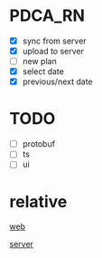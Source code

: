 # PDCA_RN

 - [x] sync from server
 - [x] upload to server
 - [ ] new plan
 - [x] select date
 - [x] previous/next date

# TODO

 - [ ] protobuf
 - [ ] ts
 - [ ] ui

# relative

[web](https://github.com/CroMarmot/pdca_web)

[server](https://github.com/CroMarmot/pdca_server)
